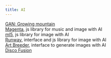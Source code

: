 ```yaml
---
title: AI
---
```


[GAN: Growing mountain](https://fb.watch/3HTNcbR2PS/)<br/>
[Magenta](https://magenta.tensorflow.org/get-started), js library for music and image with AI <br/>
[ml5](https://ml5js.org/), js library for image with AI <br/>
[Runway](https://runwayml.com/), interface and js library for image with AI <br/>
[Art Breeder](https://www.artbreeder.com/browse), interface to generate images with AI<br/>
[Disco Fusion](https://youtu.be/FA2MNG8D5x0)